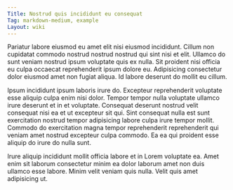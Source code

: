 ```yaml
---
Title: Nostrud quis incididunt eu consequat
Tag: markdown-medium, example
Layout: wiki
---
```

Pariatur labore eiusmod eu amet elit nisi eiusmod incididunt. Cillum non cupidatat commodo nostrud nostrud nostrud qui sint nisi et elit. Ullamco do sunt veniam nostrud ipsum voluptate quis ex nulla. Sit proident nisi officia eu culpa occaecat reprehenderit ipsum dolore eu. Adipisicing consectetur dolor eiusmod amet non fugiat aliqua. Id labore deserunt do mollit eu cillum.

Ipsum incididunt ipsum laboris irure do. Excepteur reprehenderit voluptate esse aliquip culpa enim nisi dolor. Tempor tempor nulla voluptate ullamco irure deserunt et in et voluptate. Consequat deserunt nostrud velit consequat nisi ea et ut excepteur sit qui. Sint consequat nulla est sunt exercitation nostrud tempor adipisicing labore culpa irure tempor mollit. Commodo do exercitation magna tempor reprehenderit reprehenderit qui veniam amet nostrud excepteur culpa commodo. Ea ea qui proident esse aliquip do irure do nulla sunt.

Irure aliquip incididunt mollit officia labore et in Lorem voluptate ea. Amet enim sit laborum consectetur minim ea dolor laborum amet non duis ullamco esse labore. Minim velit veniam quis nulla. Velit quis amet adipisicing ut.
